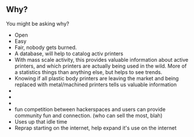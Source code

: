 Why?
-----
You might be asking why?
* Open
* Easy
* Fair, nobody gets burned.
* A database, will help to catalog activ printers
* With mass scale activity, this provides valuable information about active printers, and which printers are actually being used in the wild. More of a statistics things than anything else, but helps to see trends.
* Knowing if all plastic body printers are leaving the market and being replaced with metal/machined printers tells us valuable information
* 
* 
* 
* fun competition between hackerspaces and users can provide community fun and connection. (who can sell the most, blah)
* Uses up that idle time
* Reprap starting on the internet, help expand it's use on the internet
